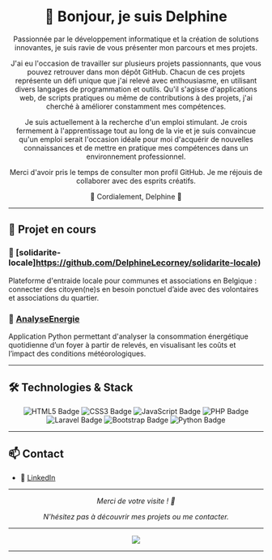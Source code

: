 <h1 align="center"> 💫 Bonjour, je suis Delphine </h1>



<div align='center'>

Passionnée par le développement informatique et la création de solutions innovantes, je suis ravie de vous présenter mon parcours et mes projets.

J'ai eu l'occasion de travailler sur plusieurs projets passionnants, que vous pouvez retrouver dans mon dépôt GitHub. Chacun de ces projets représente un défi unique que j'ai relevé avec enthousiasme, en utilisant divers langages de programmation et outils. Qu'il s'agisse d'applications web, de scripts pratiques ou même de contributions à des projets, j'ai cherché à améliorer constamment mes compétences.

Je suis actuellement à la recherche d'un emploi stimulant. Je crois fermement à l'apprentissage tout au long de la vie et je suis convaincue qu'un emploi serait l'occasion idéale pour moi d'acquérir de nouvelles connaissances et de mettre en pratique mes compétences dans un environnement professionnel.

Merci d'avoir pris le temps de consulter mon profil GitHub. Je me réjouis de collaborer avec des esprits créatifs.

🔭 Cordialement, Delphine 🔭 </div>

---

## 🚀 Projet en cours

### 🔧 [solidarite-locale]https://github.com/DelphineLecorney/solidarite-locale)
Plateforme d'entraide locale pour communes et associations en Belgique : connecter des citoyen(ne)s en besoin ponctuel d’aide avec des volontaires et associations du quartier.


### 🔧 [AnalyseEnergie](https://github.com/DelphineLecorney/AnalyseEnergie)
Application Python permettant d'analyser la consommation énergétique quotidienne d’un foyer à partir de relevés, en visualisant les coûts et l’impact des conditions météorologiques.

---

## 🛠 Technologies & Stack

<p align="center">
  <img src="https://img.shields.io/badge/HTML5-E34F26?style=for-the-badge&logo=html5&logoColor=white" alt="HTML5 Badge"/>
  <img src="https://img.shields.io/badge/CSS3-1572B6?style=for-the-badge&logo=css3&logoColor=white" alt="CSS3 Badge"/>
  <img src="https://img.shields.io/badge/JavaScript-F7DF1E?style=for-the-badge&logo=javascript&logoColor=black" alt="JavaScript Badge"/>
  <img src="https://img.shields.io/badge/PHP-777BB4?style=for-the-badge&logo=php&logoColor=white" alt="PHP Badge"/>
  <img src="https://img.shields.io/badge/Laravel-FF2D20?style=for-the-badge&logo=laravel&logoColor=white" alt="Laravel Badge"/>
  <img src="https://img.shields.io/badge/Bootstrap-563D7C?style=for-the-badge&logo=bootstrap&logoColor=white" alt="Bootstrap Badge"/>
  <img src="https://img.shields.io/badge/Python-3776AB?style=for-the-badge&logo=python&logoColor=white" alt="Python Badge"/>
</p>

---


## 📫 Contact

- 🔗 [LinkedIn](https://be.linkedin.com/in/delphine-lecorney)

---

<p align="center"><i>Merci de votre visite ! 👋</i></p>

<p align="center"><i>N'hésitez pas à découvrir mes projets ou me contacter.</i></p>

<div align="center">

---


![](https://github-readme-streak-stats.herokuapp.com/?user=DelphineLecorney&theme=dark&hide_border=false)

---

  

